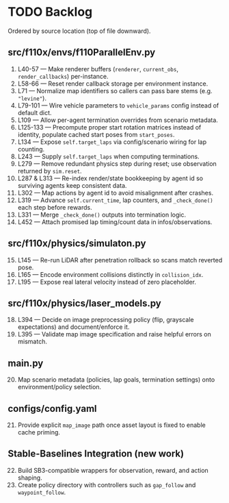 # TODO Backlog

Ordered by source location (top of file downward).

## src/f110x/envs/f110ParallelEnv.py

1. L40-57 — Make renderer buffers (`renderer`, `current_obs`, `render_callbacks`) per-instance.
2. L58-66 — Reset render callback storage per environment instance.
3. L71 — Normalize map identifiers so callers can pass bare stems (e.g. `"levine"`).
4. L79-101 — Wire vehicle parameters to `vehicle_params` config instead of default dict.
5. L109 — Allow per-agent termination overrides from scenario metadata.
6. L125-133 — Precompute proper start rotation matrices instead of identity, populate cached start poses from `start_poses`.
7. L134 — Expose `self.target_laps` via config/scenario wiring for lap counting.
8. L243 — Supply `self.target_laps` when computing terminations.
9. L279 — Remove redundant physics step during reset; use observation returned by `sim.reset`.
10. L287 & L313 — Re-index render/state bookkeeping by agent id so surviving agents keep consistent data.
11. L302 — Map actions by agent id to avoid misalignment after crashes.
12. L319 — Advance `self.current_time`, lap counters, and `_check_done()` each step before rewards.
13. L331 — Merge `_check_done()` outputs into termination logic.
14. L452 — Attach promised lap timing/count data in infos/observations.

## src/f110x/physics/simulaton.py

15. L145 — Re-run LiDAR after penetration rollback so scans match reverted pose.
16. L165 — Encode environment collisions distinctly in `collision_idx`.
17. L195 — Expose real lateral velocity instead of zero placeholder.

## src/f110x/physics/laser_models.py

18. L394 — Decide on image preprocessing policy (flip, grayscale expectations) and document/enforce it.
19. L395 — Validate map image specification and raise helpful errors on mismatch.

## main.py

20. Map scenario metadata (policies, lap goals, termination settings) onto environment/policy selection.

## configs/config.yaml

21. Provide explicit `map_image` path once asset layout is fixed to enable cache priming.

## Stable-Baselines Integration (new work)

22. Build SB3-compatible wrappers for observation, reward, and action shaping.
23. Create policy directory with controllers such as `gap_follow` and `waypoint_follow`.

